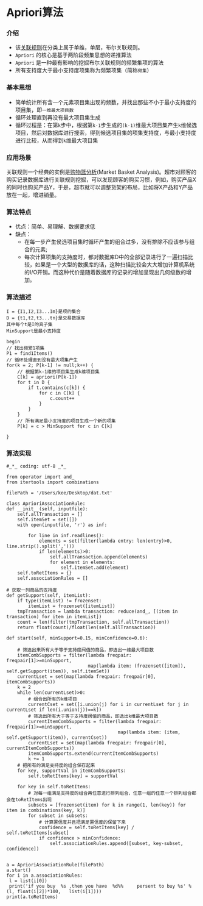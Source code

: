 # Apriori算法
### 介绍
- 该[关联规则](https://zh.wikipedia.org/wiki/%E5%85%B3%E8%81%94%E5%BC%8F%E8%A7%84%E5%88%99)在分类上属于单维，单层，布尔关联规则。
- `Apriori` 的核心是基于两阶段频集思想的递推算法
- `Apriori` 是一种最有影响的挖掘布尔关联规则的频繁集项的算法
- 所有支持度大于最小支持度项集称为频繁项集（简称`频集`）

### 基本思想 
- 简单统计所有含一个元素项目集出现的频数，并找出那些不小于最小支持度的项目集，即`一维最大项目数`
- 循环处理直到再没有最大项目集生成
- 循环过程是：在第`k`步中，根据第`k-1`步生成的`(k-1)`维最大项目集产生`k`维候选项目，然后对数据库进行搜索，得到候选项目集的项集支持度，与最小支持度进行比较，从而得到`k`维最大项目集

### 应用场景
关联规则一个经典的实例是[购物篮分析](http://baike.baidu.com/view/7357329.htm)(Market Basket Analysis)。超市对顾客的购买记录数据库进行关联规则挖掘，可以发现顾客的购买习惯，例如，购买产品X的同时也购买产品Y，于是，超市就可以调整货架的布局，比如将X产品和Y产品放在一起，增进销量。

### 算法特点
- 优点：简单、易理解、数据要求低
- 缺点：
	- 在每一步产生侯选项目集时循环产生的组合过多，没有排除不应该参与组合的元素;
	- 每次计算项集的支持度时，都对数据库D中的全部记录进行了一遍扫描比较，如果是一个大型的数据库的话，这种扫描比较会大大增加计算机系统的I/O开销。而这种代价是随着数据库的记录的增加呈现出几何级数的增加。
	
### 算法描述

	I = {I1,I2,I3...Im}是项的集合
	D = {t1,t2,t3...tn}是交易数据库
	其中每个t是I的真子集
	MinSupport是最小支持度
	
	begin
	// 找出频繁1项集
	P1 = find1Items()
	// 循环处理直到没有最大项集产生
	for(k = 2; P[k-1] != null;k++) {
		// 根据第k-1维的项目集生成k维项目集
		C[k] = apriori(P[k-1])
		for t in D {
			if t.contains(c[k]) {
				for c in C[k] {
					c.count++
				}
			}		
		}
		// 所有满足最小支持度的项目生成一个新的项集
		P[k] = c > MinSupport for c in C[k]
	
	}
### 算法实现
	#_*_ coding: utf-8 _*_

	from operator import and_
	from itertools import combinations

	filePath = '/Users/kee/Desktop/dat.txt'

	class AprioriAssociationRule:
    def __init__(self, inputfile):
        self.allTransaction = []
        self.itemSet = set([])
        with open(inputfile, 'r') as inf:
        
            for line in inf.readlines():
                elements = set(filter(lambda entry: len(entry)>0, line.strip().split(',')))
                if len(elements)>0:
                    self.allTransaction.append(elements)
                    for element in elements:
                        self.itemSet.add(element)
        self.toRetItems = {}
        self.associationRules = []

    # 获取一列商品的支持度
    def getSupport(self, itemList):
        if type(itemList) != frozenset:
            itemList = frozenset([itemList])
        tmpTransaction = lambda transaction: reduce(and_, [(item in transaction) for item in itemList])
        count = len(filter(tmpTransaction, self.allTransaction))
        return float(count)/float(len(self.allTransaction))

    def start(self, minSupport=0.15, minConfidence=0.6):

        # 筛选出来所有大于等于支持度阀值的商品，即选出一维最大项目数
        itemCombSupports = filter(lambda freqpair: freqpair[1]>=minSupport,
                                  map(lambda item: (frozenset([item]), self.getSupport(item)), self.itemSet))
        currentLset = set(map(lambda freqpair: freqpair[0], itemCombSupports))
        k = 2
        while len(currentLset)>0:
            # 组合出所有的k维项目
            currentCset = set([i.union(j) for i in currentLset for j in currentLset if len(i.union(j))==k])
            # 筛选出所有大于等于支持度阀值的商品，即选出k维最大项目数
            currentItemCombSupports = filter(lambda freqpair: freqpair[1]>=minSupport,
                                             map(lambda item: (item, self.getSupport(item)), currentCset))
            currentLset = set(map(lambda freqpair: freqpair[0], currentItemCombSupports))
            itemCombSupports.extend(currentItemCombSupports)
            k += 1
        # 把所有的满足支持度的组合保存起来
        for key, supportVal in itemCombSupports:
            self.toRetItems[key] = supportVal
 
        for key in self.toRetItems:
            # 对每一组满足支持度的组合再任意进行排列组合，任意一组的任意一个排列组合都会在toRetItems出现
            subsets = [frozenset(item) for k in range(1, len(key)) for item in combinations(key, k)]
            for subset in subsets:
                # 计算置信度并且把满足置信度的保留下来
                confidence = self.toRetItems[key] / self.toRetItems[subset]
                if confidence > minConfidence:
                    self.associationRules.append([subset, key-subset, confidence])


	a = AprioriAssociationRule(filePath)
	a.start()
	for i in a.associationRules:
   	 l = list(i[0])
   	 print('if you buy  %s ,then you have  %d%% 	persent to buy %s' % (l, float(i[2])*100, 	list(i[1])))
	print(a.toRetItems)
	
	
	


